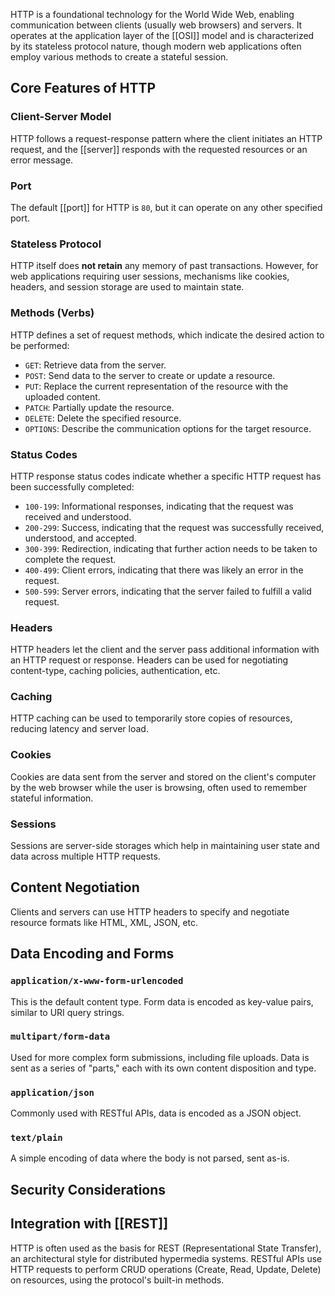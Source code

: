 HTTP is a foundational technology for the World Wide Web, enabling communication between clients (usually web browsers) and servers. It operates at the application layer of the [[OSI]] model and is characterized by its stateless protocol nature, though modern web applications often employ various methods to create a stateful session.

## Core Features of HTTP

### Client-Server Model
HTTP follows a request-response pattern where the client initiates an HTTP request, and the [[server]] responds with the requested resources or an error message.
### Port
The default [[port]] for HTTP is `80`, but it can operate on any other specified port.
### Stateless Protocol
HTTP itself does **not retain** any memory of past transactions. However, for web applications requiring user sessions, mechanisms like cookies, headers, and session storage are used to maintain state.
### Methods (Verbs)
HTTP defines a set of request methods, which indicate the desired action to be performed:
- `GET`: Retrieve data from the server.
- `POST`: Send data to the server to create or update a resource.
- `PUT`: Replace the current representation of the resource with the uploaded content.
- `PATCH`: Partially update the resource.
- `DELETE`: Delete the specified resource.
- `OPTIONS`: Describe the communication options for the target resource.
### Status Codes
HTTP response status codes indicate whether a specific HTTP request has been successfully completed:

- `100-199`: Informational responses, indicating that the request was received and understood.
- `200-299`: Success, indicating that the request was successfully received, understood, and accepted.
- `300-399`: Redirection, indicating that further action needs to be taken to complete the request.
- `400-499`: Client errors, indicating that there was likely an error in the request.
- `500-599`: Server errors, indicating that the server failed to fulfill a valid request.
### Headers
HTTP headers let the client and the server pass additional information with an HTTP request or response. Headers can be used for negotiating content-type, caching policies, authentication, etc.
### Caching
HTTP caching can be used to temporarily store copies of resources, reducing latency and server load.
### Cookies
Cookies are data sent from the server and stored on the client's computer by the web browser while the user is browsing, often used to remember stateful information.
### Sessions
Sessions are server-side storages which help in maintaining user state and data across multiple HTTP requests.
## Content Negotiation
Clients and servers can use HTTP headers to specify and negotiate resource formats like HTML, XML, JSON, etc.
## Data Encoding and Forms

### `application/x-www-form-urlencoded`
This is the default content type. Form data is encoded as key-value pairs, similar to URI query strings.
### `multipart/form-data`
Used for more complex form submissions, including file uploads. Data is sent as a series of "parts," each with its own content disposition and type.
### `application/json`
Commonly used with RESTful APIs, data is encoded as a JSON object.
### `text/plain`
A simple encoding of data where the body is not parsed, sent as-is.

## Security Considerations

## Integration with [[REST]]

HTTP is often used as the basis for REST (Representational State Transfer), an architectural style for distributed hypermedia systems. RESTful APIs use HTTP requests to perform CRUD operations (Create, Read, Update, Delete) on resources, using the protocol's built-in methods.
